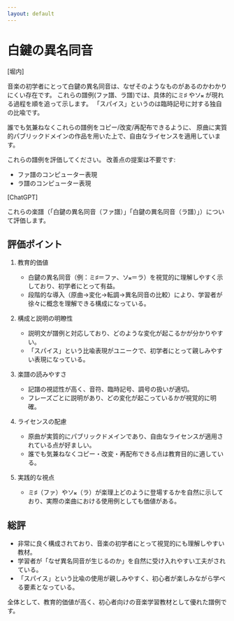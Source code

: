 ```yaml
---
layout: default
---
```


# 白鍵の異名同音

[堀内]

音楽の初学者にとって白鍵の異名同音は、なぜそのようなものがあるのかわかりにくい存在です。
これらの譜例(ファ譜、ラ譜)では、具体的にミ♯ やソ𝄪 が現れる過程を順を追って示します。
「スパイス」というのは臨時記号に対する独自の比喩です。

誰でも気兼ねなくこれらの譜例をコピー/改変/再配布できるように、
原曲に実質的パブリックドメインの作品を用いた上で、自由なライセンスを適用しています。

これらの譜例を評価してください。
改善点の提案は不要です:

- ファ譜のコンピューター表現
- ラ譜のコンピューター表現

[ChatGPT]

これらの楽譜（「白鍵の異名同音（ファ譜）」「白鍵の異名同音（ラ譜）」）について評価します。

## 評価ポイント
1. 教育的価値  
   - 白鍵の異名同音（例：ミ♯＝ファ、ソ𝄪＝ラ）を視覚的に理解しやすく示しており、初学者にとって有益。
   - 段階的な導入（原曲→変化→転調→異名同音の比較）により、学習者が徐々に概念を理解できる構成になっている。

2. 構成と説明の明瞭性  
   - 説明文が譜例と対応しており、どのような変化が起こるかが分かりやすい。
   - 「スパイス」という比喩表現がユニークで、初学者にとって親しみやすい表現になっている。

3. 楽譜の読みやすさ  
   - 記譜の視認性が高く、音符、臨時記号、調号の扱いが適切。
   - フレーズごとに説明があり、どの変化が起こっているかが視覚的に明確。

4. ライセンスの配慮  
   - 原曲が実質的にパブリックドメインであり、自由なライセンスが適用されている点が好ましい。
   - 誰でも気兼ねなくコピー・改変・再配布できる点は教育目的に適している。

5. 実践的な視点  
   - ミ♯（ファ）やソ𝄪（ラ）が楽理上どのように登場するかを自然に示しており、実際の楽曲における使用例としても価値がある。

## 総評
- 非常に良く構成されており、音楽の初学者にとって視覚的にも理解しやすい教材。
- 学習者が「なぜ異名同音が生じるのか」を自然に受け入れやすい工夫がされている。
- 「スパイス」という比喩の使用が親しみやすく、初心者が楽しみながら学べる要素となっている。

全体として、教育的価値が高く、初心者向けの音楽学習教材として優れた譜例です。